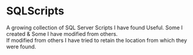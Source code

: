 # SQLScripts
A growing collection of SQL Server Scripts I have found Useful.  Some I created & Some I have modified from others.  
If modified from others I have tried to retain the location from which they were found.
